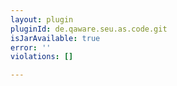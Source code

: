 ```yaml
---
layout: plugin
pluginId: de.qaware.seu.as.code.git
isJarAvailable: true
error: ''
violations: []

---
```

